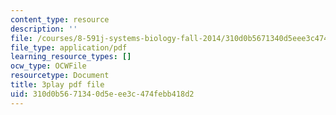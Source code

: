 ```yaml
---
content_type: resource
description: ''
file: /courses/8-591j-systems-biology-fall-2014/310d0b5671340d5eee3c474febb418d2_m41DWardioc.pdf
file_type: application/pdf
learning_resource_types: []
ocw_type: OCWFile
resourcetype: Document
title: 3play pdf file
uid: 310d0b56-7134-0d5e-ee3c-474febb418d2
---
```


